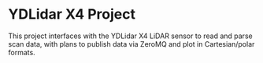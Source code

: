 # YDLidar X4 Project

This project interfaces with the YDLidar X4 LiDAR sensor to read and parse scan data, with plans to publish data via ZeroMQ and plot in Cartesian/polar formats.